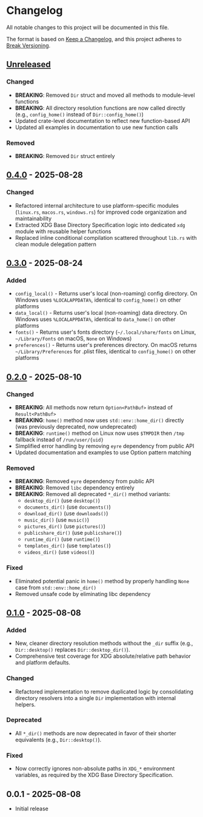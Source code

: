 # Changelog

All notable changes to this project will be documented in this file.

The format is based on [Keep a Changelog], and this project adheres to [Break Versioning].

## [Unreleased]

### Changed

* **BREAKING**: Removed `Dir` struct and moved all methods to module-level functions
* **BREAKING**: All directory resolution functions are now called directly (e.g., `config_home()` instead of
  `Dir::config_home()`)
* Updated crate-level documentation to reflect new function-based API
* Updated all examples in documentation to use new function calls

### Removed

* **BREAKING**: Removed `Dir` struct entirely

## [0.4.0] - 2025-08-28

### Changed

* Refactored internal architecture to use platform-specific modules (`linux.rs`, `macos.rs`, `windows.rs`) for improved
  code organization and maintainability
* Extracted XDG Base Directory Specification logic into dedicated `xdg` module with reusable helper functions
* Replaced inline conditional compilation scattered throughout `lib.rs` with clean module delegation pattern

## [0.3.0] - 2025-08-24

### Added

* `config_local()` - Returns user's local (non-roaming) config directory. On Windows uses `%LOCALAPPDATA%`, identical
  to `config_home()` on other platforms
* `data_local()` - Returns user's local (non-roaming) data directory. On Windows uses `%LOCALAPPDATA%`, identical to
  `data_home()` on other platforms
* `fonts()` - Returns user's fonts directory
  (`~/.local/share/fonts` on Linux, `~/Library/Fonts` on macOS, `None` on Windows)
* `preferences()` - Returns user's preferences directory. On macOS returns `~/Library/Preferences` for .plist files,
  identical to `config_home()` on other platforms

## [0.2.0] - 2025-08-10

### Changed

* **BREAKING**: All methods now return `Option<PathBuf>` instead of `Result<PathBuf>`
* **BREAKING**: `home()` method now uses `std::env::home_dir()` directly (was previously deprecated, now undeprecated)
* **BREAKING**: `runtime()` method on Linux now uses `$TMPDIR` then `/tmp` fallback instead of `/run/user/{uid}`
* Simplified error handling by removing `eyre` dependency from public API
* Updated documentation and examples to use Option pattern matching

### Removed

* **BREAKING**: Removed `eyre` dependency from public API
* **BREAKING**: Removed `libc` dependency entirely
* **BREAKING**: Removed all deprecated `*_dir()` method variants:
  * `desktop_dir()` (use `desktop()`)
  * `documents_dir()` (use `documents()`)
  * `download_dir()` (use `downloads()`)
  * `music_dir()` (use `music()`)
  * `pictures_dir()` (use `pictures()`)
  * `publicshare_dir()` (use `publicshare()`)
  * `runtime_dir()` (use `runtime()`)
  * `templates_dir()` (use `templates()`)
  * `videos_dir()` (use `videos()`)

### Fixed

* Eliminated potential panic in `home()` method by properly handling `None` case from `std::env::home_dir()`
* Removed unsafe code by eliminating libc dependency

## [0.1.0] - 2025-08-08

### Added

* New, cleaner directory resolution methods without the `_dir` suffix
  (e.g., `Dir::desktop()` replaces `Dir::desktop_dir()`).
* Comprehensive test coverage for XDG absolute/relative path behavior and platform defaults.

### Changed

* Refactored implementation to remove duplicated logic by consolidating directory resolvers into a single `Dir`
  implementation with internal helpers.

### Deprecated

* All `*_dir()` methods are now deprecated in favor of their shorter equivalents (e.g., `Dir::desktop()`).

### Fixed

* Now correctly ignores non-absolute paths in `XDG_*` environment variables, as required by the XDG Base Directory
  Specification.

## 0.0.1 - 2025-08-08

* Initial release

[Keep a Changelog]: https://keepachangelog.com/en/1.0.0/
[Break Versioning]: https://www.taoensso.com/break-versioning

<!-- versions -->

[Unreleased]: https://github.com/aaronmallen/dir_spec/compare/0.4.0...HEAD
[0.4.0]: https://github.com/aaronmallen/dir_spec/compare/0.3.0...0.4.0
[0.3.0]: https://github.com/aaronmallen/dir_spec/compare/0.2.0...0.3.0
[0.2.0]: https://github.com/aaronmallen/dir_spec/compare/0.1.0...0.2.0
[0.1.0]: https://github.com/aaronmallen/dir_spec/compare/0.0.1...0.1.0
